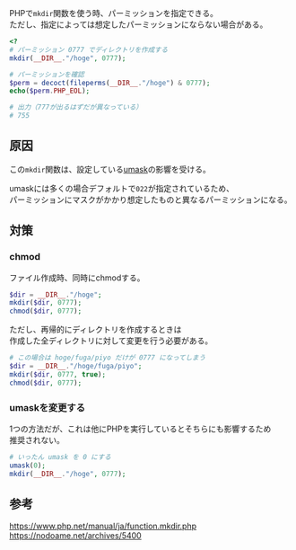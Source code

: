 PHPで`mkdir`関数を使う時、パーミッションを指定できる。  
ただし、指定によっては想定したパーミッションにならない場合がある。
```php
<?
# パーミッション 0777 でディレクトリを作成する
mkdir(__DIR__."/hoge", 0777);

# パーミッションを確認
$perm = decoct(fileperms(__DIR__."/hoge") & 0777);
echo($perm.PHP_EOL);

# 出力（777が出るはずだが異なっている）
# 755
```

## 原因
この`mkdir`関数は、設定している[umask](/Unix/Command/umask.md)の影響を受ける。

umaskには多くの場合デフォルトで`022`が指定されているため、  
パーミッションにマスクがかかり想定したものと異なるパーミッションになる。

## 対策
### chmod
ファイル作成時、同時にchmodする。
```php
$dir = __DIR__."/hoge";
mkdir($dir, 0777);
chmod($dir, 0777);
```

ただし、再帰的にディレクトリを作成するときは  
作成した全ディレクトリに対して変更を行う必要がある。
```php
# この場合は hoge/fuga/piyo だけが 0777 になってしまう
$dir = __DIR__."/hoge/fuga/piyo";
mkdir($dir, 0777, true);
chmod($dir, 0777);
```

### umaskを変更する
1つの方法だが、これは他にPHPを実行しているとそちらにも影響するため  
推奨されない。
```php
# いったん umask を 0 にする
umask(0);
mkdir(__DIR__."/hoge", 0777);
```

## 参考
https://www.php.net/manual/ja/function.mkdir.php  
https://nodoame.net/archives/5400